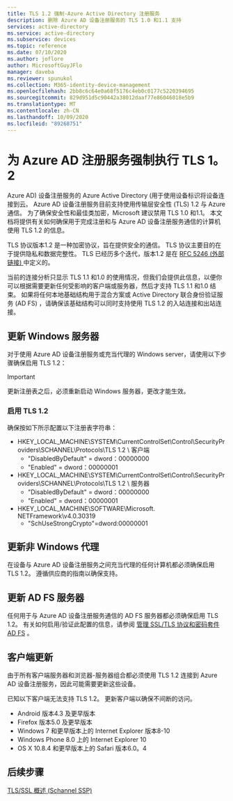 ```yaml
---
title: TLS 1.2 强制-Azure Active Directory 注册服务
description: 删除 Azure AD 设备注册服务的 TLS 1.0 和1.1 支持
services: active-directory
ms.service: active-directory
ms.subservice: devices
ms.topic: reference
ms.date: 07/10/2020
ms.author: joflore
author: MicrosoftGuyJFlo
manager: daveba
ms.reviewer: spunukol
ms.collection: M365-identity-device-management
ms.openlocfilehash: 2bb8c6c64e0a68f5176c4eb0c0177c5220394695
ms.sourcegitcommit: 829d951d5c90442a38012daaf77e86046018e5b9
ms.translationtype: MT
ms.contentlocale: zh-CN
ms.lasthandoff: 10/09/2020
ms.locfileid: "89268751"
---
```

# <a name="enforce-tls-12-for-the-azure-ad-registration-service"></a>为 Azure AD 注册服务强制执行 TLS 1。2

Azure AD) 设备注册服务的 Azure Active Directory (用于使用设备标识将设备连接到云。 Azure AD 设备注册服务目前支持使用传输层安全性 (TLS) 1.2 与 Azure 通信。 为了确保安全性和最佳类加密，Microsoft 建议禁用 TLS 1.0 和1.1。 本文档将提供有关如何确保用于完成注册和与 Azure AD 设备注册服务通信的计算机使用 TLS 1.2 的信息。

TLS 协议版本1.2 是一种加密协议，旨在提供安全的通信。 TLS 协议主要目的在于提供隐私和数据完整性。 TLS 已经历多个迭代，版本1.2 是在 [RFC 5246 (外部链接) ](https://tools.ietf.org/html/rfc5246)中定义的。

当前的连接分析只显示 TLS 1.1 和1.0 的使用情况，但我们会提供此信息，以便你可以根据需要更新任何受影响的客户端或服务器，然后才支持 TLS 1.1 和1.0 结束。 如果将任何本地基础结构用于混合方案或 Active Directory 联合身份验证服务 (AD FS) ，请确保该基础结构可以同时支持使用 TLS 1.2 的入站连接和出站连接。

## <a name="update-windows-servers"></a>更新 Windows 服务器

对于使用 Azure AD 设备注册服务或充当代理的 Windows server，请使用以下步骤确保启用 TLS 1.2：

> [!IMPORTANT]
> 更新注册表之后，必须重新启动 Windows 服务器，更改才能生效。

### <a name="enable-tls-12"></a>启用 TLS 1.2

确保按如下所示配置以下注册表字符串：

- HKEY_LOCAL_MACHINE\SYSTEM\CurrentControlSet\Control\SecurityProviders\SCHANNEL\Protocols\TLS 1.2 \ 客户端
  - "DisabledByDefault" = dword：00000000
  - "Enabled" = dword：00000001
- HKEY_LOCAL_MACHINE\SYSTEM\CurrentControlSet\Control\SecurityProviders\SCHANNEL\Protocols\TLS 1.2 \ 服务器
  - "DisabledByDefault" = dword：00000000
  - "Enabled" = dword：00000001
- HKEY_LOCAL_MACHINE\SOFTWARE\Microsoft\. NETFramework\v4.0.30319
  - "SchUseStrongCrypto"=dword:00000001

## <a name="update-non-windows-proxies"></a>更新非 Windows 代理

在设备与 Azure AD 设备注册服务之间充当代理的任何计算机都必须确保启用 TLS 1.2。 遵循供应商的指南以确保支持。

## <a name="update-ad-fs-servers"></a>更新 AD FS 服务器

任何用于与 Azure AD 设备注册服务通信的 AD FS 服务器都必须确保启用 TLS 1.2。 有关如何启用/验证此配置的信息，请参阅 [管理 SSL/TLS 协议和密码套件 AD FS](/windows-server/identity/ad-fs/operations/manage-ssl-protocols-in-ad-fs) 。

## <a name="client-updates"></a>客户端更新

由于所有客户端服务器和浏览器-服务器组合都必须使用 TLS 1.2 连接到 Azure AD 设备注册服务，因此可能需要更新这些设备。

已知以下客户端无法支持 TLS 1.2。 更新客户端以确保不间断的访问。

- Android 版本4.3 及更早版本
- Firefox 版本5.0 及更早版本
- Windows 7 和更早版本上的 Internet Explorer 版本8-10
- Windows Phone 8.0 上的 Internet Explorer 10
- OS X 10.8.4 和更早版本上的 Safari 版本6.0。4

## <a name="next-steps"></a>后续步骤

[TLS/SSL 概述 (Schannel SSP) ](/windows-server/security/tls/tls-ssl-schannel-ssp-overview)